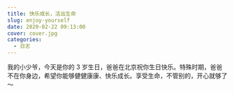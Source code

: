```yaml
---
title: 快乐成长，活出生命
slug: enjoy-yourself
date: 2020-02-22 09:13:00
cover: cover.jpg
categories:
  - 日志
---
```


我的小少爷，今天是你的 3 岁生日，爸爸在北京祝你生日快乐。特殊时期，爸爸不在你身边，希望你能够健健康康、快乐成长。享受生命，不管别的，开心就够了～
